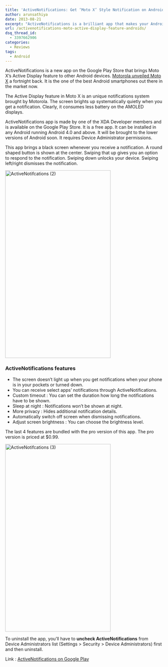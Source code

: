 ```yaml
---
title: 'ActiveNotifications: Get ‘Moto X’ Style Notification on Android'
author: arunsathiya
date: 2013-08-21
excerpt: "ActiveNotifications is a brilliant app that makes your Android device's screen light up systematically when you receive notifications and respond easily."
url: /activenotifications-moto-active-display-feature-androids/
dsq_thread_id:
  - 3397662906
categories:
  - Reviews
tags:
  - Android
---
```

ActiveNotifications is a new app on the Google Play Store that brings Moto X&#8217;s Active Display feature to other Android devices. [Motorola unveiled Moto X][1] a fortnight back. It is the one of the best Android smartphones out there in the market now.

The Active Display feature in Moto X is an unique notifications system brought by Motorola. The screen brights up systematically quietly when you get a notification. Clearly, it consumes less battery on the AMOLED displays.

ActiveNotifications app is made by one of the XDA Developer members and is available on the Google Play Store. It is a free app. It can be installed in any Android running Android 4.0 and above. It will be brought to the lower versions of Android soon. It requires Device Administrator permissions.

This app brings a black screen whenever you receive a notification. A round shaped button is shown at the center. Swiping that up gives you an option to respond to the notification. Swiping down unlocks your device. Swiping left/right dismisses the notification.

[<img class="aligncenter size-medium wp-image-77216" alt="ActiveNotifcations (2)" src="http://cdn.devilsworkshop.org/files/2013/08/ActiveNotifcations-2-337x600.png" width="337" height="600" />][2]

### ActiveNotifications features

  * The screen doesn&#8217;t light up when you get notifications when your phone is in your pockets or turned down.
  * You can receive select apps&#8217; notifications through ActiveNotifications.
  * Custom timeout : You can set the duration how long the notifications have to be shown.
  * Sleep at night : Notifications won&#8217;t be shown at night.
  * More privacy : Hides additional notification details.
  * Automatically switch off screen when dismissing notifications.
  * Adjust screen brightness : You can choose the brightness level.

The last 4 features are bundled with the pro version of this app. The pro version is priced at $0.99.

[<img class="aligncenter size-medium wp-image-77217" alt="ActiveNotifcations (3)" src="http://cdn.devilsworkshop.org/files/2013/08/ActiveNotifcations-3-337x600.png" width="337" height="600" />][3]

To uninstall the app, you&#8217;ll have to **uncheck ActiveNotifications** from Device Administrators list (Settings > Security > Device Administrators) first and then uninstall.

Link : <a href="https://play.google.com/store/apps/details?id=com.greatbytes.activenotifications" onclick="_gaq.push(['_trackEvent', 'outbound-article', 'https://play.google.com/store/apps/details?id=com.greatbytes.activenotifications', 'ActiveNotifications on Google Play']);" title="ActiveNotifications">ActiveNotifications on Google Play</a>

 [1]: http://devilsworkshop.org/news/motorola-unveils-moto-x/76897/ "Motorola unveils ‘Moto X’: Always on microphone and 2000+ customizations"
 [2]: http://cdn.devilsworkshop.org/files/2013/08/ActiveNotifcations-2.png
 [3]: http://cdn.devilsworkshop.org/files/2013/08/ActiveNotifcations-3.png

